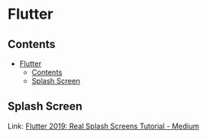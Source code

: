 # Flutter

## Contents

- [Flutter](#Flutter)
  - [Contents](#Contents)
  - [Splash Screen](#Splash-Screen)

## Splash Screen

Link: [Flutter 2019: Real Splash Screens Tutorial - Medium](https://medium.com/flutter-community/flutter-2019-real-splash-screens-tutorial-16078660c7a1)
